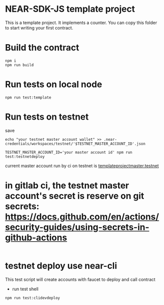 # NEAR-SDK-JS template project

This is a template project. It implements a counter. You can copy this folder to start writing your first contract.

# Build the contract

```
npm i
npm run build
```

# Run tests on local node
```
npm run test:template
```

# Run tests on testnet
save 
```shell
echo "your testnet master account wallet" >> .near-credentials/workspaces/testnet/'$TESTNET_MASTER_ACCOUNT_ID'.json
```

```shell
TESTNET_MASTER_ACCOUNT_ID='your master account id' npm run test:testnetdeploy
```
current master account run by ci on testnet is [templateprojectmaster.testnet](https://testnet.nearblocks.io/address/templateprojectmaster.testnet)

# in gitlab ci, the testnet master account's secret is reserve on git secrets: https://docs.github.com/en/actions/security-guides/using-secrets-in-github-actions
```shell

```

# testnet deploy use near-cli
This test script will create accounts with faucet to deploy and call contract
* run test shell
```shell
npm run test:clidevdeploy
```